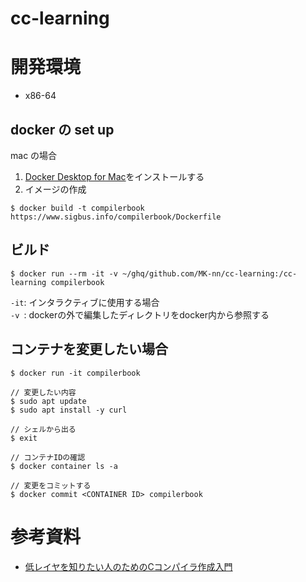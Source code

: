 # cc-learning

# 開発環境
- x86-64

## docker の set up
mac の場合
1. [Docker Desktop for Mac](https://docs.docker.com/desktop/install/mac-install/)をインストールする
2. イメージの作成
```
$ docker build -t compilerbook https://www.sigbus.info/compilerbook/Dockerfile
```

## ビルド
```
$ docker run --rm -it -v ~/ghq/github.com/MK-nn/cc-learning:/cc-learning compilerbook
```
`-it`: インタラクティブに使用する場合 <br/>
`-v `: dockerの外で編集したディレクトリをdocker内から参照する

## コンテナを変更したい場合
```
$ docker run -it compilerbook

// 変更したい内容
$ sudo apt update
$ sudo apt install -y curl

// シェルから出る
$ exit

// コンテナIDの確認
$ docker container ls -a

// 変更をコミットする
$ docker commit <CONTAINER ID> compilerbook
```

# 参考資料
- [低レイヤを知りたい人のためのCコンパイラ作成入門](低レイヤを知りたい人のためのCコンパイラ作成入門)
